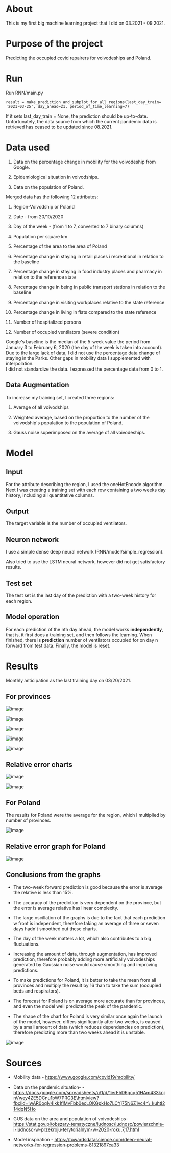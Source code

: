 About
=========
This is my first big machine learning project that I did on 03.2021 - 09.2021.

Purpose of the project
=============

Predicting the occupied covid repairers for voivodeships and Poland.

Run
=============
Run RNN/main.py

``` {.python}
result = make_prediction_and_subplot_for_all_regions(last_day_train= '2021-03-25', day_ahead=21, period_of_time_learning=7)
```

If it sets last_day_train = None, the prediction should be up-to-date. Unfortunately, the data source from which the
current pandemic data is retrieved has ceased to be updated since 08.2021.

Data used
================

1. Data on the percentage change in mobility for the voivodeship from Google.

2. Epidemiological situation in voivodships.

3. Data on the population of Poland.

Merged data has the following 12 attributes:

1. Region-Voivodship or Poland

2. Date - from 20/10/2020

3. Day of the week - (from 1 to 7, converted to 7 binary columns)

4. Population per square km

5. Percentage of the area to the area of Poland

6. Percentage change in staying in retail places i recreational in relation to the baseline

7. Percentage change in staying in food industry places and pharmacy in relation to the reference state

8. Percentage change in being in public transport stations in relation to the baseline

9. Percentage change in visiting workplaces relative to the state reference

10. Percentage change in living in flats compared to the state reference

11. Number of hospitalized persons

12. Number of occupied ventilators (severe condition)

Google's baseline is the median of the 5-week value the period from January 3 to February 6, 2020 (the day of the week
is taken into account). \
Due to the large lack of data, I did not use the percentage data change of staying in the Parks. Other gaps in mobility
data I supplemented with interpolation. \
I did not standardize the data. I expressed the percentage data from 0 to 1.

Data Augmentation
-----------

To increase my training set, I created three regions:

1. Average of all voivodships

2. Weighted average, based on the proportion to the number of the voivodship's population to the population of Poland.

3. Gauss noise superimposed on the average of all voivodeships.

Model
=====

Input
-----

For the attribute describing the region, I used the oneHotEncode algorithm. Next I was creating a training set with each
row containing a two weeks day history, including all quantitative columns.

Output
------

The target variable is the number of occupied ventilators.

Neuron network
--------------

I use a simple dense deep neural network (RNN/model/simple_regression).

Also tried to use the LSTM neural network, however did not get satisfactory results.

Test set
-------------

The test set is the last day of the prediction with a two-week history for each region.

Model operation
----------------

For each prediction of the nth day ahead, the model works **independently**, that is, it first does a training set, and
then follows the learning. When finished, there is **prediction** number of ventilators occupied for on day n forward
from test data. Finally, the model is reset.

Results
======

Monthly anticipation as the last training day on 03/20/2021.

For provinces
--------------

![image](results/readme_data/region_prediction_4.png)

![image](results/readme_data/region_prediction_8.png)

![image](results/readme_data/region_prediction_12.png)

![image](results/readme_data/region_prediction_16.png)

![image](results/readme_data/region_prediction_20.png)

Relative error charts
------------------------

![image](results/readme_data/regions_prediction_relative_error_1.png)

![image](results/readme_data/regions_prediction_relative_error_averaged.png)

For Poland
----------

The results for Poland were the average for the region, which I multiplied by number of provinces.

![image](results/readme_data/Poland_engaged_respiration.png)

Relative error graph for Poland
----------------------------------

![image](results/readme_data/Poland_prediction_relative_error.png)


Conclusions from the graphs
------------------

- The two-week forward prediction is good because the error is average the relative is less than 15%.

- The accuracy of the prediction is very dependent on the province, but the error is average relative has linear
  complexity.

- The large oscillation of the graphs is due to the fact that each prediction w front is independent, therefore taking
  an average of three or seven days hadn't smoothed out these charts.

- The day of the week matters a lot, which also contributes to a big fluctuations.

- Increasing the amount of data, through augmentation, has improved prediction, therefore probably adding more
  artificially voivodeships generated by Gaussian noise would cause smoothing and improving predictions.

- To make predictions for Poland, it is better to take the mean from all provinces and multiply the result by 16 than to
  take the sum
  (occupied beds and respirators).

- The forecast for Poland is on average more accurate than for provinces, and even the model well predicted the peak of
  the pandemic.

- The shape of the chart for Poland is very similar once again the launch of the model, however, differs significantly
  after two weeks, is caused by a small amount of data (which reduces dependencies on prediction), therefore predicting
  more than two weeks ahead it is unstable.

![image](results/readme_data/Poland_engaged_respiration_1.png)


Sources
======

- Mobility data - https://www.google.com/covid19/mobility/

- Data on the pandemic situation- -https://docs.google.com/spreadsheets/u/1/d/1ierEhD6gcq51HAm433knjnVwey4ZE5DCnu1bW7PRG3E\htmlview?fbclid=IwAR0oqN4ikk1flMvFbb0ecLOKGpkHo7LCYj75N6Z1vc4n\_kuhtI214dqN5Ho

- GUS data on the area and population of voivodeships-
  https://stat.gov.pl/obszary-tematyczne/ludnosc/ludnosc/powierzchnia-i-ludnosc-w-przekroju-terytorialnym-w-2020-roku,7,17.html

- Model inspiration -
  https://towardsdatascience.com/deep-neural-networks-for-regression-problems-81321897ca33



